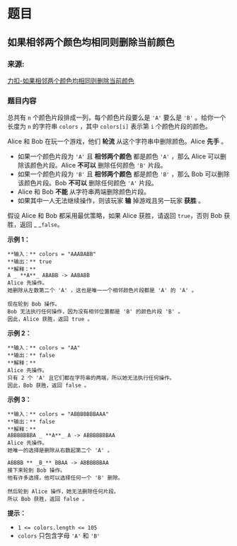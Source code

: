 # 题目

## 如果相邻两个颜色均相同则删除当前颜色

### 来源:

[力扣-如果相邻两个颜色均相同则删除当前颜色](https://leetcode-cn.com/problems/remove-colored-pieces-if-both-neighbors-are-the-same-color/)

### 题目内容

总共有 `n` 个颜色片段排成一列，每个颜色片段要么是 `'A'` 要么是 `'B'` 。给你一个长度为 `n` 的字符串 `colors` ，其中
`colors[i]` 表示第 `i` 个颜色片段的颜色。

Alice 和 Bob 在玩一个游戏，他们 **轮流**  从这个字符串中删除颜色。Alice **先手**  。

  * 如果一个颜色片段为 `'A'` 且 **相邻两个颜色**  都是颜色 `'A'` ，那么 Alice 可以删除该颜色片段。Alice  **不可以**  删除任何颜色 `'B'` 片段。
  * 如果一个颜色片段为 `'B'` 且 **相邻两个颜色**  都是颜色 `'B'` ，那么 Bob 可以删除该颜色片段。Bob **不可以**  删除任何颜色 `'A'` 片段。
  * Alice 和 Bob **不能**  从字符串两端删除颜色片段。
  * 如果其中一人无法继续操作，则该玩家 **输**  掉游戏且另一玩家 **获胜**  。

假设 Alice 和 Bob 都采用最优策略，如果 Alice 获胜，请返回 `true`，否则 Bob 获胜，返回 _ _`false`。



**示例 1：**

    
    
    **输入：** colors = "AAABABB"
    **输出：** true
    **解释：**
    A _ **A**_ ABABB -> AABABB
    Alice 先操作。
    她删除从左数第二个 'A' ，这也是唯一一个相邻颜色片段都是 'A' 的 'A' 。
    
    现在轮到 Bob 操作。
    Bob 无法执行任何操作，因为没有相邻位置都是 'B' 的颜色片段 'B' 。
    因此，Alice 获胜，返回 true 。
    

**示例 2：**

    
    
    **输入：** colors = "AA"
    **输出：** false
    **解释：**
    Alice 先操作。
    只有 2 个 'A' 且它们都在字符串的两端，所以她无法执行任何操作。
    因此，Bob 获胜，返回 false 。
    

**示例 3：**

    
    
    **输入：** colors = "ABBBBBBBAAA"
    **输出：** false
    **解释：**
    ABBBBBBBA _ **A**_ A -> ABBBBBBBAA
    Alice 先操作。
    她唯一的选择是删除从右数起第二个 'A' 。
    
    ABBBB ** _B_** BBAA -> ABBBBBBAA
    接下来轮到 Bob 操作。
    他有许多选择，他可以选择任何一个 'B' 删除。
    
    然后轮到 Alice 操作，她无法删除任何片段。
    所以 Bob 获胜，返回 false 。
    



**提示：**

  * `1 <= colors.length <= 105`
  * `colors` 只包含字母 `'A'` 和 `'B'`

